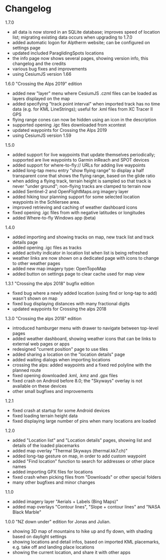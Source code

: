 # Changelog

1.7.0

- all data is now stored in an SQLite database; improves speed of location
  list; migrating existing data occurs when upgrading to 1.7.0
- added automatic logon for Alptherm website; can be configured on settings
  page
- updated included ParaglidingSpots locations
- the info page now shows several pages, showing version info, this changelog
  and the credits
- various bug fixes and improvements
- using CesiumJS version 1.66

1.6.0 "Crossing the Alps 2019" edition

- added new "layer" menu where CesiumJS .czml files can be loaded as layers
  displayed on the map
- added specifying "track point interval" when imported track has no time data
  (e.g. for KML LineStrings); useful for .kml files from XC Tracer II GPS
- flying range cones can now be hidden using an icon in the description
- supported opening .igc files downloaded from xcontest
- updated waypoints for Crossing the Alps 2019
- using CesiumJS version 1.59

1.5.0

- added support for live waypoints that update themselves periodically;
  supported are live waypoints to Garmin inReach and SPOT devices
- added support for where-to-fly:// URLs for adding live waypoints
- added long-tap menu entry "show flying range" to display a half transparent
  cone that shows the flying range, based on the glide ratio
- when adding a flying track, terrain height is sampled so that track is never
  "under ground"; non-flying tracks are clamped to terrain now
- added Sentinel-2 and OpenFlightMaps.org imagery layer
- added hiking tour planning support for some selected location waypoints in
  the Schliersee area.
- improved retrieving and caching of weather dashboard icons
- fixed opening .igc files from with negative latitudes or longitudes
- added Where-to-fly Windows app (beta)

1.4.0

- added importing and showing tracks on map, new track list and track details page
- added opening .igc files as tracks
- added activity indicator in location list when list is being refreshed
- weather links are now shown on a dedicated page with icons to change to other weather pages
- added new map imagery type: OpenTopoMap
- added button on settings page to clear cache used for map view

1.3.1 "Crossing the alps 2018" bugfix edition

- fixed bug where a newly added location (using find or long-tap to add) wasn't shown on map
- fixed bug displaying distances with many fractional digits
- updated waypoints for Crossing the alps 2018

1.3.0 "Crossing the alps 2018" edition

- introduced hamburger menu with drawer to navigate between top-level pages
- added weather dashboard, showing weather icons that can be links to external web pages or apps
- redesigned "current position" page to use tiles
- added sharing a location on the "location details" page
- added waiting dialogs when importing locations
- crossing the alps: added waypoints and a fixed red polyline with the planned route
- fixed opening downloaded .kml, .kmz and .gpx files
- fixed crash on Android before 8.0; the "Skyways" overlay is not available on these devices
- other small bugfixes and improvements

1.2.1

- fixed crash at startup for some Android devices
- fixed loading terrain height data
- fixed displaying large number of pins when many locations are loaded

1.2.0

- added "Location list" and "Location details" pages, showing list and details of the loaded placemarks
- added map overlay "Thermal Skyways (thermal.kk7.ch)"
- added long-tap gesture on map, in order to add custom waypoint
- added "Find location" function to search for addresses or other place names
- added importing GPX files for locations
- fixed crash when picking files from "Downloads" or other special folders
- many other bugfixes and minor changes

1.1.0

- added imagery layer "Aerials + Labels (Bing Maps)"
- added map overlays "Contour lines", "Slope + contour lines" and "NASA Black Marble"

1.0.0 "NZ down under" edition for Jonas and Julian.

- showing 3D map of mountains to hike up and fly down, with shading based on daylight settings
- showing locations and detail infos, based on imported KML placemarks, e.g. take off and landing place locations
- showing the current location, and share it with other apps
